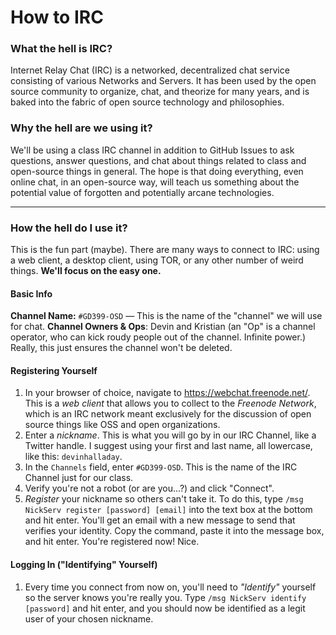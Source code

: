 # How to IRC
### What the hell is IRC?

Internet Relay Chat (IRC) is a networked, decentralized chat service consisting of various Networks and Servers. It has been used by the open source community to organize, chat, and theorize for many years, and is baked into the fabric of open source technology and philosophies.

### Why the hell are we using it?

We'll be using a class IRC channel in addition to GitHub Issues to ask questions, answer questions, and chat about things related to class and open-source things in general. The hope is that doing everything, even online chat, in an open-source way, will teach us something about the potential value of forgotten and potentially arcane technologies.

---

### How the hell do I use it?

This is the fun part (maybe). There are many ways to connect to IRC: using a web client, a desktop client, using TOR, or any other number of weird things. __We'll focus on the easy one.__

#### Basic Info
__Channel Name:__ `#GD399-OSD` — This is the name of the "channel" we will use for chat.
__Channel Owners & Ops__: Devin and Kristian (an "Op" is a channel operator, who can kick roudy people out of the channel. Infinite power.) Really, this just ensures the channel won't be deleted.

#### Registering Yourself
1. In your browser of choice, navigate to https://webchat.freenode.net/. This is a *web client* that allows you to collect to the *Freenode Network*, which is an IRC network meant exclusively for the discussion of open source things like OSS and open organizations.
2. Enter a *nickname*. This is what you will go by in our IRC Channel, like a Twitter handle. I suggest using your first and last name, all lowercase, like this: `devinhalladay`.
3. In the `Channels` field, enter `#GD399-OSD`. This is the name of the IRC Channel just for our class.
4. Verify you're not a robot (or are you...?) and click "Connect".
5. *Register* your nickname so others can't take it. To do this, type `/msg NickServ register [password] [email]` into the text box at the bottom and hit enter. You'll get an email with a new message to send that verifies your identity. Copy the command, paste it into the message box, and hit enter. You're registered now! Nice.

#### Logging In ("Identifying" Yourself)
1. Every time you connect from now on, you'll need to *"Identify"* yourself so the server knows you're really you. Type `/msg NickServ identify [password]` and hit enter, and you should now be identified as a legit user of your chosen nickname.
